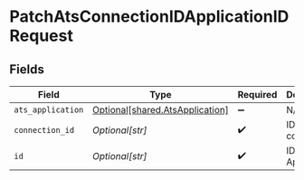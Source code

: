# PatchAtsConnectionIDApplicationIDRequest


## Fields

| Field                                                                        | Type                                                                         | Required                                                                     | Description                                                                  |
| ---------------------------------------------------------------------------- | ---------------------------------------------------------------------------- | ---------------------------------------------------------------------------- | ---------------------------------------------------------------------------- |
| `ats_application`                                                            | [Optional[shared.AtsApplication]](undefined/models/shared/atsapplication.md) | :heavy_minus_sign:                                                           | N/A                                                                          |
| `connection_id`                                                              | *Optional[str]*                                                              | :heavy_check_mark:                                                           | ID of the connection                                                         |
| `id`                                                                         | *Optional[str]*                                                              | :heavy_check_mark:                                                           | ID of the Application                                                        |